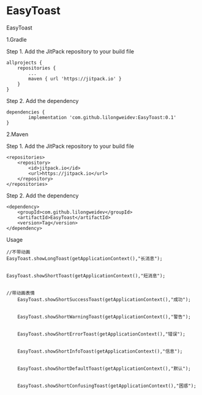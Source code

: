 # EasyToast
EasyToast

1.Gradle


Step 1. Add the JitPack repository to your build file

	allprojects {
		repositories {
			...
			maven { url 'https://jitpack.io' }
		}
	}
  
  
Step 2. Add the dependency

	dependencies {
	        implementation 'com.github.lilongweidev:EasyToast:0.1'
	}
  
2.Maven


Step 1. Add the JitPack repository to your build file

	<repositories>
		<repository>
		    <id>jitpack.io</id>
		    <url>https://jitpack.io</url>
		</repository>
	</repositories>
  
Step 2. Add the dependency

	<dependency>
	    <groupId>com.github.lilongweidev</groupId>
	    <artifactId>EasyToast</artifactId>
	    <version>Tag</version>
	</dependency>




Usage


	//不带动画
	EasyToast.showLongToast(getApplicationContext(),"长消息");
	
	
	EasyToast.showShortToast(getApplicationContext(),"短消息");
	
	
	//带动画表情
        EasyToast.showShortSuccessToast(getApplicationContext(),"成功");
    
   	
        EasyToast.showShortWarningToast(getApplicationContext(),"警告");
    
 
        EasyToast.showShortErrorToast(getApplicationContext(),"错误");
    
  
        EasyToast.showShortInfoToast(getApplicationContext(),"信息");
    
 
        EasyToast.showShortDefaultToast(getApplicationContext(),"默认");
    

        EasyToast.showShortConfusingToast(getApplicationContext(),"困惑");
	
	
    


  

  
  
